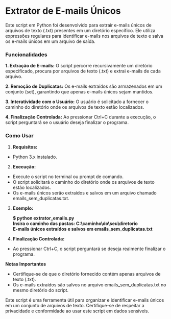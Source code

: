#  **Extrator de E-mails Únicos**
Este script em Python foi desenvolvido para extrair e-mails únicos de arquivos de texto (.txt) presentes em um diretório específico. Ele utiliza expressões regulares para identificar e-mails nos arquivos de texto e salva os e-mails únicos em um arquivo de saída.

###  Funcionalidades

****1. Extração de E-mails:****  O script percorre recursivamente um diretório especificado, procura por arquivos de texto (.txt) e extrai e-mails de cada arquivo.

****2. Remoção de Duplicatas:**** Os e-mails extraídos são armazenados em um conjunto (set), garantindo que apenas e-mails únicos sejam mantidos.

****3. Interatividade com o Usuário:**** O usuário é solicitado a fornecer o caminho do diretório onde os arquivos de texto estão localizados.

****4. Finalização Controlada:**** Ao pressionar Ctrl+C durante a execução, o script perguntará se o usuário deseja finalizar o programa.

### Como Usar

1. ****Requisitos:****

- Python 3.x instalado.

2.  ****Execução:****

- Execute o script no terminal ou prompt de comando.
- O script solicitará o caminho do diretório onde os arquivos de texto estão localizados.
- Os e-mails únicos serão extraídos e salvos em um arquivo chamado emails_sem_duplicatas.txt.

3. ****Exemplo:****

	****$ python extrator_emails.py****<br>
	****Insira o caminho das pastas: C:\caminho\do\seu\diretorio****<br>
	****E-mails únicos extraídos e salvos em emails_sem_duplicatas.txt****

4. ****Finalização Controlada:****

- Ao pressionar Ctrl+C, o script perguntará se deseja realmente finalizar o programa.

****Notas Importantes****

- Certifique-se de que o diretório fornecido contém apenas arquivos de texto (.txt).
- Os e-mails extraídos são salvos no arquivo emails_sem_duplicatas.txt no mesmo diretório do script.

Este script é uma ferramenta útil para organizar e identificar e-mails únicos em um conjunto de arquivos de texto. Certifique-se de respeitar a privacidade e conformidade ao usar este script em dados sensíveis.
